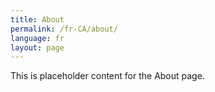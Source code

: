 ```yaml
---
title: About
permalink: /fr-CA/about/
language: fr
layout: page
---
```


This is placeholder content for the About page.
